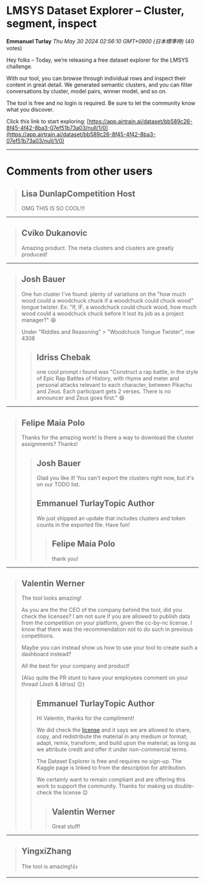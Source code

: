 # LMSYS Dataset Explorer – Cluster, segment, inspect

**Emmanuel Turlay** *Thu May 30 2024 02:56:10 GMT+0900 (日本標準時)* (40 votes)

Hey folks – Today, we’re releasing a free dataset explorer for the LMSYS challenge.

With our tool, you can browse through individual rows and inspect their content in great detail. We generated semantic clusters, and you can filter conversations by cluster, model pairs, winner model, and so on.

The tool is free and no login is required. Be sure to let the community know what you discover.

Click this link to start exploring: [https://app.airtrain.ai/dataset/bb589c26-8f45-4f42-8ba3-07ef51b73a03/null/1/0](https://app.airtrain.ai/dataset/bb589c26-8f45-4f42-8ba3-07ef51b73a03/null/1/0)



---

 # Comments from other users

> ## Lisa DunlapCompetition Host
> 
> OMG THIS IS SO COOL!!!
> 
> 
> 


---

> ## Cviko Dukanovic
> 
> Amazing product. The meta clusters and clusters are greatly produced!
> 
> 
> 


---

> ## Josh Bauer
> 
> One fun cluster I've found: plenty of variations on the "how much wood could a woodchuck chuck if a woodchuck could chuck wood" tongue twister. Ex: "If, IF, a woodchuck could chuck wood, how much wood could a woodchuck chuck before it lost its job as a project manager?" 😆
> 
> Under "Riddles and Reasoning" > "Woodchuck Tongue Twister", row 4308
> 
> 
> 
> > ## Idriss Chebak
> > 
> > one cool prompt i found was "Construct a rap battle, in the style of Epic Rap Battles of History, with rhyme and meter and personal attacks relevant to each character, between Pikachu and Zeus. Each participant gets 2 verses. There is no announcer and Zeus goes first." 😄
> > 
> > 
> > 


---

> ## Felipe Maia Polo
> 
> Thanks for the amazing work! Is there a way to download the cluster assignments? Thanks!
> 
> 
> 
> > ## Josh Bauer
> > 
> > Glad you like it! You can't export the clusters right now, but it's on our TODO list.
> > 
> > 
> > 
> > ## Emmanuel TurlayTopic Author
> > 
> > We just shipped an update that includes clusters and token counts in the exported file. Have fun!
> > 
> > 
> > 
> > > ## Felipe Maia Polo
> > > 
> > > thank you!
> > > 
> > > 
> > > 


---

> ## Valentin Werner
> 
> The tool looks amazing!
> 
> As you are the the CEO of the company behind the tool, did you check the licenses? I am not sure if you are allowed to publish data from the competition on your platform, given the cc-by-nc license. I know that there was the recommendation not to do such in previous conpetitions.
> 
> Maybe you can instead show us how to use your tool to create such a dashboard instead?
> 
> All the best for your company and product!
> 
> (Also quite the PR stunt to have your employees comment on your thread (Josh & Idriss) 😉)
> 
> 
> 
> > ## Emmanuel TurlayTopic Author
> > 
> > Hi Valentin, thanks for the compliment!
> > 
> > We did check the [license](https://creativecommons.org/licenses/by-nc/4.0/) and it says we are allowed to share, copy, and redistribute the material in any medium or format; adapt, remix, transform, and build upon the material; as long as we attribute credit and offer it under non-commercial terms.
> > 
> > The Dataset Explorer is free and requires no sign-up. The Kaggle page is linked to from the description for attribution.
> > 
> > We certainly want to remain compliant and are offering this work to support the community. Thanks for making us double-check the license 😉
> > 
> > 
> > 
> > > ## Valentin Werner
> > > 
> > > Great stuff!
> > > 
> > > 
> > > 


---

> ## YingxiZhang
> 
> The tool is amazing!👍
> 
> 
> 


---

